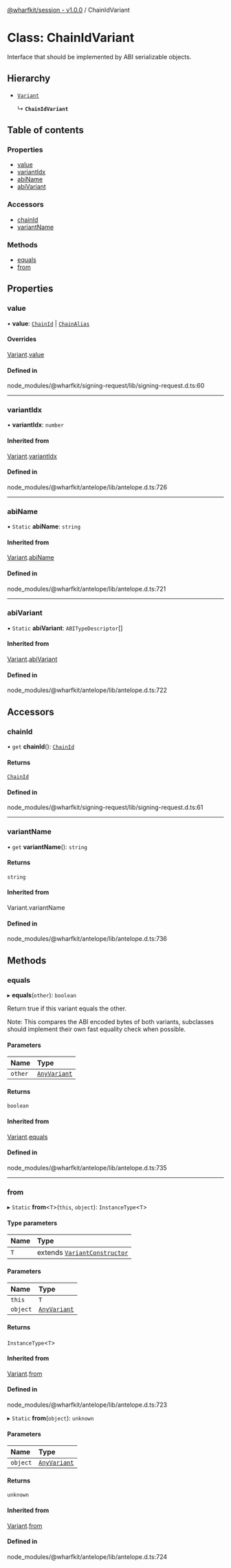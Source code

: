 [@wharfkit/session - v1.0.0](/docs/testREADME.md) / ChainIdVariant

# Class: ChainIdVariant

Interface that should be implemented by ABI serializable objects.

## Hierarchy

- [`Variant`](/docs/testclasses/Variant-1.md)

  ↳ **`ChainIdVariant`**

## Table of contents

### Properties

- [value](/docs/testclasses/ChainIdVariant.md#value)
- [variantIdx](/docs/testclasses/ChainIdVariant.md#variantidx)
- [abiName](/docs/testclasses/ChainIdVariant.md#abiname)
- [abiVariant](/docs/testclasses/ChainIdVariant.md#abivariant)

### Accessors

- [chainId](/docs/testclasses/ChainIdVariant.md#chainid)
- [variantName](/docs/testclasses/ChainIdVariant.md#variantname)

### Methods

- [equals](/docs/testclasses/ChainIdVariant.md#equals)
- [from](/docs/testclasses/ChainIdVariant.md#from)

## Properties

### value

• **value**: [`ChainId`](/docs/testclasses/ChainId.md) \| [`ChainAlias`](/docs/testclasses/ChainAlias.md)

#### Overrides

[Variant](/docs/testclasses/Variant-1.md).[value](/docs/testclasses/Variant-1.md#value)

#### Defined in

node_modules/@wharfkit/signing-request/lib/signing-request.d.ts:60

___

### variantIdx

• **variantIdx**: `number`

#### Inherited from

[Variant](/docs/testclasses/Variant-1.md).[variantIdx](/docs/testclasses/Variant-1.md#variantidx)

#### Defined in

node_modules/@wharfkit/antelope/lib/antelope.d.ts:726

___

### abiName

▪ `Static` **abiName**: `string`

#### Inherited from

[Variant](/docs/testclasses/Variant-1.md).[abiName](/docs/testclasses/Variant-1.md#abiname)

#### Defined in

node_modules/@wharfkit/antelope/lib/antelope.d.ts:721

___

### abiVariant

▪ `Static` **abiVariant**: `ABITypeDescriptor`[]

#### Inherited from

[Variant](/docs/testclasses/Variant-1.md).[abiVariant](/docs/testclasses/Variant-1.md#abivariant)

#### Defined in

node_modules/@wharfkit/antelope/lib/antelope.d.ts:722

## Accessors

### chainId

• `get` **chainId**(): [`ChainId`](/docs/testclasses/ChainId.md)

#### Returns

[`ChainId`](/docs/testclasses/ChainId.md)

#### Defined in

node_modules/@wharfkit/signing-request/lib/signing-request.d.ts:61

___

### variantName

• `get` **variantName**(): `string`

#### Returns

`string`

#### Inherited from

Variant.variantName

#### Defined in

node_modules/@wharfkit/antelope/lib/antelope.d.ts:736

## Methods

### equals

▸ **equals**(`other`): `boolean`

Return true if this variant equals the other.

Note: This compares the ABI encoded bytes of both variants, subclasses
      should implement their own fast equality check when possible.

#### Parameters

| Name | Type |
| :------ | :------ |
| `other` | [`AnyVariant`](/docs/testREADME.md#anyvariant) |

#### Returns

`boolean`

#### Inherited from

[Variant](/docs/testclasses/Variant-1.md).[equals](/docs/testclasses/Variant-1.md#equals)

#### Defined in

node_modules/@wharfkit/antelope/lib/antelope.d.ts:735

___

### from

▸ `Static` **from**<`T`\>(`this`, `object`): `InstanceType`<`T`\>

#### Type parameters

| Name | Type |
| :------ | :------ |
| `T` | extends [`VariantConstructor`](/docs/testinterfaces/VariantConstructor.md) |

#### Parameters

| Name | Type |
| :------ | :------ |
| `this` | `T` |
| `object` | [`AnyVariant`](/docs/testREADME.md#anyvariant) |

#### Returns

`InstanceType`<`T`\>

#### Inherited from

[Variant](/docs/testclasses/Variant-1.md).[from](/docs/testclasses/Variant-1.md#from)

#### Defined in

node_modules/@wharfkit/antelope/lib/antelope.d.ts:723

▸ `Static` **from**(`object`): `unknown`

#### Parameters

| Name | Type |
| :------ | :------ |
| `object` | [`AnyVariant`](/docs/testREADME.md#anyvariant) |

#### Returns

`unknown`

#### Inherited from

[Variant](/docs/testclasses/Variant-1.md).[from](/docs/testclasses/Variant-1.md#from)

#### Defined in

node_modules/@wharfkit/antelope/lib/antelope.d.ts:724
